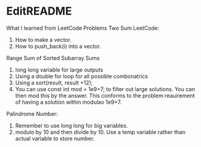 # EditREADME
What I learned from LeetCode Problems
Two Sum LeetCode:
1. How to make a vector.
2. How to push_back(i) into a vector.
   
Range Sum of Sorted Subarray Sums
1. long long variable for large outputs
2. Using a double for loop for all possible combonatrics
3. Using a sort(result, result +12);
4. You can use const int mod = 1e9+7; to filter out large solutions. You can then mod this by the answer. This conforms to the problem reauirement of having a solution within modulao 1e9+7.

Palindrome Number:
1. Remember to use long long for big variables.
2. modulo by 10 and then divide by 10. Use a temp variable rather than actual variable to store number. 
